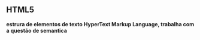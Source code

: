 ## HTML5 

**estrura de elementos de texto HyperText Markup Language, trabalha com a questão de semantica**





